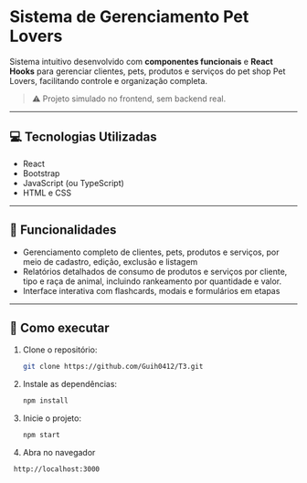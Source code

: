 # Sistema de Gerenciamento Pet Lovers

Sistema intuitivo desenvolvido com **componentes funcionais** e **React Hooks** para gerenciar clientes, pets, produtos e serviços do pet shop Pet Lovers, facilitando controle e organização completa.

> ⚠️ Projeto simulado no frontend, sem backend real.

---

## 💻 Tecnologias Utilizadas

- React  
- Bootstrap  
- JavaScript (ou TypeScript)  
- HTML e CSS  

---

## 🚀 Funcionalidades

- Gerenciamento completo de clientes, pets, produtos e serviços, por meio de cadastro, edição, exclusão e listagem
- Relatórios detalhados de consumo de produtos e serviços por cliente, tipo e raça de animal, incluindo rankeamento por quantidade e valor.
- Interface interativa com flashcards, modais e formulários em etapas  
  
---  

## 🧪 Como executar

1. Clone o repositório:
   ```bash
   git clone https://github.com/Guih0412/T3.git

2. Instale as dependências:
   ```bash
   npm install

3. Inicie o projeto:
   ```bash
   npm start

4. Abra no navegador
  ```bash
   http://localhost:3000
  
